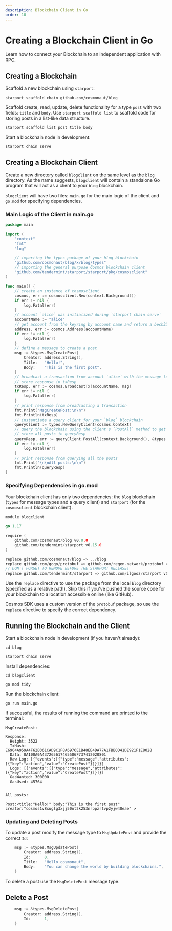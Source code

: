 ```yaml
---
description: Blockchain Client in Go
order: 10
---
```


# Creating a Blockchain Client in Go

Learn how to connect your Blockchain to an independent application with RPC.

## Creating a Blockchain

Scaffold a new blockchain using `starport`:

```
starport scaffold chain github.com/cosmonaut/blog
```

Scaffold create, read, update, delete functionality for a type `post` with two fields: `title` and `body`. Use `starport scaffold list` to scaffold code for storing posts in a list-like data structure.

```
starport scaffold list post title body
```

Start a blockchain node in development:

```
starport chain serve
```

## Creating a Blockchain Client

Create a new directory called `blogclient` on the same level as the `blog` directory. As the name suggests, `blogclient` will contain a standalone Go program that will act as a client to your `blog` blockchain.

`blogclient` will have two files: `main.go` for the main logic of the client and `go.mod` for specifying dependencies.

### Main Logic of the Client in main.go

```go
package main

import (
	"context"
	"fmt"
	"log"

	// importing the types package of your blog blockchain
	"github.com/cosmonaut/blog/x/blog/types"
	// importing the general purpose Cosmos blockchain client
	"github.com/tendermint/starport/starport/pkg/cosmosclient"
)

func main() {
	// create an instance of cosmosclient
	cosmos, err := cosmosclient.New(context.Background())
	if err != nil {
		log.Fatal(err)
	}
	// account `alice` was initialized during `starport chain serve`
	accountName := "alice"
	// get account from the keyring by account name and return a bech32 address
	address, err := cosmos.Address(accountName)
	if err != nil {
		log.Fatal(err)
	}
	// define a message to create a post
	msg := &types.MsgCreatePost{
		Creator: address.String(),
		Title:   "Hello!",
		Body:    "This is the first post",
	}
	// broadcast a transaction from account `alice` with the message to create a post
	// store response in txResp
	txResp, err := cosmos.BroadcastTx(accountName, msg)
	if err != nil {
		log.Fatal(err)
	}
	// print response from broadcasting a transaction
	fmt.Print("MsgCreatePost:\n\n")
	fmt.Println(txResp)
	// instantiate a query client for your `blog` blockchain
	queryClient := types.NewQueryClient(cosmos.Context)
	// query the blockchain using the client's `PostAll` method to get all posts
	// store all posts in queryResp
	queryResp, err := queryClient.PostAll(context.Background(), &types.QueryAllPostRequest{})
	if err != nil {
		log.Fatal(err)
	}
	// print response from querying all the posts
	fmt.Print("\n\nAll posts:\n\n")
	fmt.Println(queryResp)
}
```

### Specifying Dependencies in go.mod

Your blockchain client has only two dependencies: the `blog` blockchain (`types` for message types and a query client) and `starport` (for the `cosmosclient` blockchain client).

```go
module blogclient

go 1.17

require (
	github.com/cosmonaut/blog v0.0.0
	github.com/tendermint/starport v0.15.0
)

replace github.com/cosmonaut/blog => ../blog
replace github.com/gogo/protobuf => github.com/regen-network/protobuf v1.3.3-alpha.regen.1
// DON'T FORGET TO REMOVE BEFORE THE STARPORT RELEASE!
replace github.com/tendermint/starport => github.com/ilgooz/starport v0.0.500
```

Use the `replace` directive to use the package from the local `blog` directory (specified as a relative path). Skip this if you've pushed the source code for your blockchain to a location accessible online (like GitHub).

Cosmos SDK uses a custom version of the `protobuf` package, so use the `replace` directive to specify the correct dependency.

## Running the Blockchain and the Client

Start a blockchain node in development (if you haven't already):

```
cd blog

starport chain serve
```

Install dependencies:

```
cd blogclient

go mod tidy
```

Run the blockchain client:

```
go run main.go
```

If successful, the results of running the command are printed to the terminal:

```
MsgCreatePost:

Response:
  Height: 3522
  TxHash: E6904A959A4F62B361CAD9C1F8A6976E1B48EB4DA77A1FBB0D41DE921F1E8028
  Data: 0A100A0A437265617465506F737412020801
  Raw Log: [{"events":[{"type":"message","attributes":[{"key":"action","value":"CreatePost"}]}]}]
  Logs: [{"events":[{"type":"message","attributes":[{"key":"action","value":"CreatePost"}]}]}]
  GasWanted: 300000
  GasUsed: 45764


All posts:

Post:<title:"Hello!" body:"This is the first post" creator:"cosmos1v8xuglg3xjj50nt2k253nrppzrtvp2yjw40eae" >
```

### Updating and Deleting Posts

To update a post modify the message type to `MsgUpdatePost` and provide the correct `Id`:

```go
	msg := &types.MsgUpdatePost{
		Creator: address.String(),
		Id:      0,
		Title:   "Hello cosmonaut",
		Body:    "You can change the world by building blockchains.",
	}
```

To delete a post use the `MsgDeletePost` message type.

## Delete a Post

```go
	msg := &types.MsgDeletePost{
		Creator: address.String(),
		Id:      1,
	}
```
